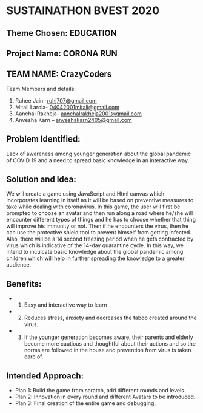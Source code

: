 # SUSTAINATHON BVEST 2020

## Theme Chosen: EDUCATION

## Project Name: CORONA RUN

## TEAM NAME: CrazyCoders
Team Members and details:
1.	Ruhee Jain- ruhj707@gmail.com	
2.	Mitali Laroia- 04042001mitali@gmail.com
3.	Aanchal Rakheja- aanchalrakheja2001@gmail.com
4.	Anvesha Karn – anveshakarn2405@gmail.com

## Problem Identified: 
Lack of awareness among younger generation about the global pandemic of COVID 19 and a need to spread basic knowledge in an interactive way.


## Solution and Idea:
We will create a game using JavaScript and Html canvas which incorporates learning in itself as it will be based on preventive measures to take while dealing with coronavirus. In this game, the user will first be prompted to choose an avatar and then run along a road where he/she will encounter different types of things and he has to choose whether that thing will improve his immunity or not. Then if he encounters the virus, then he can use the protective shield tool to prevent himself from getting infected. Also, there will be a 14 second freezing period when he gets contracted by virus which is indicative of the 14-day quarantine cycle. In this way, we intend to inculcate basic knowledge about the global pandemic among children which will help in further spreading the knowledge to a greater audience.

## Benefits:
* 1. Easy and interactive way to learn
* 2. Reduces stress, anxiety and decreases the taboo created around the virus.
* 3. If the younger generation becomes aware, their parents and elderly become more cautious and thoughtful about their actions and so the norms are followed in the house and   prevention from virus is taken care of.

## Intended Approach: 
* Plan 1: Build the game from scratch, add different rounds and levels.
* Plan 2: Innovation in every round and different Avatars to be introduced.
* Plan 3: Final creation of the entire game and debugging.








